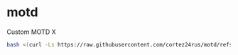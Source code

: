 # motd
Custom MOTD X

```sh
bash <(curl -Ls https://raw.githubusercontent.com/cortez24rus/motd/refs/heads/X/install.sh)
```

